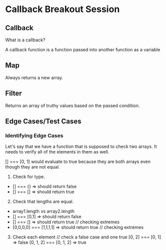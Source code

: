 # Callback Breakout Session

## Callback
What is a callback?

A callback function is a function passed into another function as a variable

## Map
Always returns a new array.

## Filter
Returns an array of truthy values based on the passed condition.

## Edge Cases/Test Cases

### Identifying Edge Cases
Let's say that we have a function that is supposed to check two arrays.
It needs to verify all of the elements in them as well.

[] === [0, 1] would evaluate to true because they are both arrays even though they are not equal.

1. Check for type.
- [] === {} => should return false
- [] === [] => should return true

2. Check that lengths are equal.
- array1.length vs array2.length
- [] === [0,1] => should return false
- [] === [] => should return true // checking extremes
- [0,0,0,0] === [1,1,1,1] => should return true // checking extremes

3. Check each element
// check a false case and one true
[0, 2] === [0, 1] => false
[0, 1, 2] === [0, 1, 2] => true
